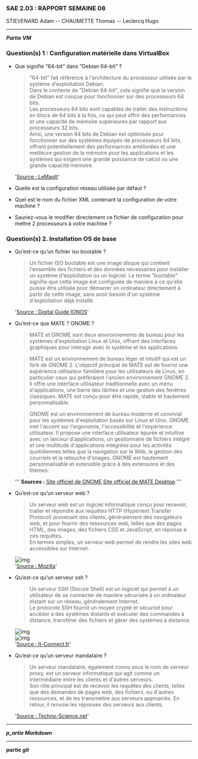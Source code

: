 ### SAE 2.03 : RAPPORT SEMAINE 08

STIEVENARD Adam -- CHAUMETTE Thomas -- Leclercq Hugo

---
**_Partie VM_**

### Question(s) 1 : Configuration matérielle dans VirtualBox 
* Que signifie “64-bit” dans “Debian 64-bit” ?
    
    > "64-bit" fait référence à l'architecture du processeur utilisée par le système d'exploitation Debian.  
    Dans le contexte de "Debian 64-bit", cela signifie que la version de Debian est conçue pour fonctionner sur des processeurs 64 bits.  
    Les processeurs 64 bits sont capables de traiter des instructions en blocs de 64 bits à la fois, ce qui peut offrir des performances et une capacité de mémoire supérieures par rapport aux processeurs 32 bits.  
    Ainsi, une version 64 bits de Debian est optimisée pour fonctionner sur des systèmes équipés de processeurs 64 bits, offrant potentiellement des performances améliorées et une meilleure gestion de la mémoire pour les applications et les systèmes qui exigent une grande puissance de calcul ou une grande capacité mémoire.
    
    '[Source : LeMagIt](https://www.lemagit.fr/definition/64-bits)'

* Quelle est la configuration réseau utilisée par défaut ?
* Quel est le nom du fichier XML contenant la configuration de votre machine ?
* Sauriez-vous le modifier directement ce fichier de configuration pour mettre 2 processeurs à votre machine ?

### Question(s) 2. Installation OS de base 
* Qu’est-ce qu’un fichier iso bootable ?

    > Un fichier ISO bootable est une image disque qui contient l'ensemble des fichiers et des données nécessaires pour installer un système d'exploitation ou un logiciel. Le terme "bootable" signifie que cette image est configurée de manière à ce qu'elle puisse être utilisée pour démarrer un ordinateur directement à partir de cette image, sans avoir besoin d'un système d'exploitation déjà installé.

    '[Source : Digital Guide IONOS](https://www.ionos.fr/digitalguide/serveur/know-how/quest-ce-quun-fichier-iso/)'

* Qu’est-ce que MATE ? GNOME ?

    
    > MATE et GNOME sont deux environnements de bureau pour les systèmes d'exploitation Linux et Unix, offrant des interfaces graphiques pour interagir avec le système et les applications.
    
    > MATE est un environnement de bureau léger et intuitif qui est un fork de GNOME 2. L'objectif principal de MATE est de fournir une expérience utilisateur familière pour les utilisateurs de Linux, en particulier ceux qui préféraient l'ancien environnement GNOME 2. Il offre une interface utilisateur traditionnelle avec un menu d'applications, une barre des tâches et une gestion des fenêtres classiques. MATE est conçu pour être rapide, stable et hautement personnalisable.
    
    > GNOME est un environnement de bureau moderne et convivial pour les systèmes d'exploitation basés sur Linux et Unix. GNOME met l'accent sur l'ergonomie, l'accessibilité et l'expérience utilisateur. Il propose une interface utilisateur épurée et intuitive avec un lanceur d'applications, un gestionnaire de fichiers intégré et une multitude d'applications intégrées pour les activités quotidiennes telles que la navigation sur le Web, la gestion des courriels et la retouche d'images. GNOME est hautement personnalisable et extensible grâce à des extensions et des thèmes.

    '''
    **Sources :**
    [Site officiel de GNOME](https://www.gnome.org/)
    [Site officiel de MATE Desktop](https://mate-desktop.org/)
    '''

* Qu’est-ce qu’un serveur web ?
    > Un serveur web est un logiciel informatique conçu pour recevoir, traiter et répondre aux requêtes HTTP (Hypertext Transfer Protocol) provenant des clients, généralement des navigateurs web, et pour fournir des ressources web, telles que des pages HTML, des images, des fichiers CSS et JavaScript, en réponse à ces requêtes.  
    En termes simples, un serveur web permet de rendre les sites web accessibles sur Internet.

    ![img]()  
    '[Source : Mozilla](https://developer.mozilla.org/fr/docs/Learn/Common_questions/Web_mechanics/What_is_a_web_server)'

* Qu’est-ce qu’un serveur ssh ?
    > Un serveur SSH (Secure Shell) est un logiciel qui permet à un utilisateur de se connecter de manière sécurisée à un ordinateur distant sur un réseau, généralement Internet.  
    Le protocole SSH fournit un moyen crypté et sécurisé pour accéder à des systèmes distants et exécuter des commandes à distance, transférer des fichiers et gérer des systèmes à distance.  

    ![img]()  
    ![img]()  
    '[Source : It-Connect.fr](https://www.it-connect.fr/chapitres/quest-ce-que-ssh/)'

* Qu’est-ce qu’un serveur mandataire ?
    > Un serveur mandataire, également connu sous le nom de serveur proxy, est un serveur informatique qui agit comme un intermédiaire entre les clients et d'autres serveurs.  
    Son rôle principal est de recevoir les requêtes des clients, telles que des demandes de pages web, des fichiers, ou d'autres ressources, et de les transmettre aux serveurs appropriés.  En retour, il renvoie les réponses des serveurs aux clients.  
    
    '[Source : Techno-Science.net](https://www.techno-science.net/definition/3812.html)'

---
**_p_artie Markdown_**

---
**_partie git_**
